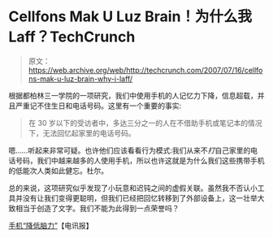 # Cellfons Mak U Luz Brain！为什么我 Laff？TechCrunch

> 原文：<https://web.archive.org/web/http://techcrunch.com/2007/07/16/cellfons-mak-u-luz-brain-why-i-laff/>

根据都柏林三一学院的一项研究，我们中使用手机的人记忆力下降，信息超载，并且严重记不住生日和电话号码。这里有一个重要的事实:

> 在 30 岁以下的受访者中，多达三分之一的人在不借助手机或笔记本的情况下，无法回忆起家里的电话号码。

嗯……听起来非常可疑。也许他们应该看看行为模式:我们从来不*打*自己家里的电话号码，我们中越来越多的人使用手机，所以也许这就是为什么我们这些携带手机的低能次人类如此健忘。杜尔。

总的来说，这项研究似乎发现了小玩意和迟钝之间的虚假关联。虽然我不否认小工具并没有让我们变得更聪明，但我们已经把回忆转移到了外部设备上，这一壮举大致相当于创造了文字。我们不能为此得到一点荣誉吗？

[手机“降低脑力”](https://web.archive.org/web/20160319091957/http://www.telegraph.co.uk/news/main.jhtml?xml=/news/2007/07/13/nbrain113.xml)【电讯报】